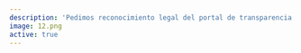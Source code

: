 ```yaml
---
description: 'Pedimos reconocimiento legal del portal de transparencia. Vía @Ciudadanoi #AgendaTransparencia http://agendatransparencia.cl http://ow.ly/i/azmWY'
image: 12.png
active: true
---
```

